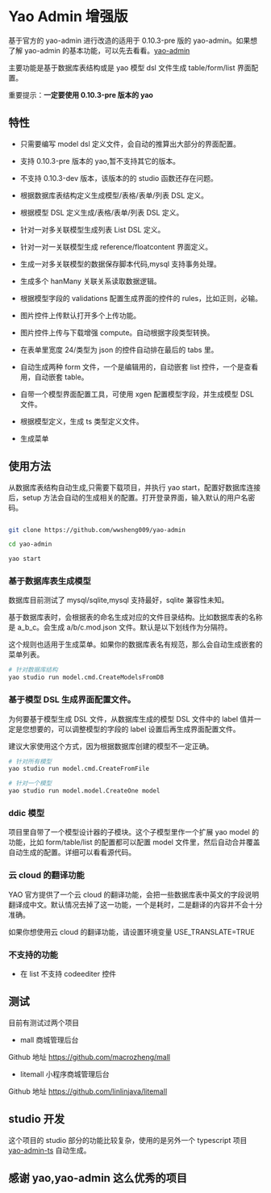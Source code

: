 # Yao Admin 增强版

基于官方的 yao-admin 进行改造的适用于 0.10.3-pre 版的 yao-admin。如果想了解 yao-admin 的基本功能，可以先去看看。[yao-admin](https://github.com/YaoApp/yao-admin)

主要功能是基于数据库表结构或是 yao 模型 dsl 文件生成 table/form/list 界面配置。

重要提示：**一定要使用 0.10.3-pre 版本的 yao**

## 特性

- 只需要编写 model dsl 定义文件，会自动的推算出大部分的界面配置。

- 支持 0.10.3-pre 版本的 yao,暂不支持其它的版本。

- 不支持 0.10.3-dev 版本，该版本的的 studio 函数还存在问题。

- 根据数据库表结构定义生成模型/表格/表单/列表 DSL 定义。

- 根据模型 DSL 定义生成/表格/表单/列表 DSL 定义。

- 针对一对多关联模型生成列表 List DSL 定义。

- 针对一对一关联模型生成 reference/floatcontent 界面定义。

- 生成一对多关联模型的数据保存脚本代码,mysql 支持事务处理。

- 生成多个 hanMany 关联关系读取数据逻辑。

- 根据模型字段的 validations 配置生成界面的控件的 rules，比如正则，必输。

- 图片控件上传默认打开多个上传功能。

- 图片控件上传与下载增强 compute。自动根据字段类型转换。

- 在表单里宽度 24/类型为 json 的控件自动排在最后的 tabs 里。

- 自动生成两种 form 文件，一个是编辑用的，自动嵌套 list 控件，一个是查看用，自动嵌套 table。

- 自带一个模型界面配置工具，可使用 xgen 配置模型字段，并生成模型 DSL 文件。

- 根据模型定义，生成 ts 类型定义文件。

- 生成菜单

## 使用方法

从数据库表结构自动生成,只需要下载项目，并执行 yao start，配置好数据库连接后，setup 方法会自动的生成相关的配置。打开登录界面，输入默认的用户名密码。

```sh

git clone https://github.com/wwsheng009/yao-admin

cd yao-admin

yao start
```

### 基于数据库表生成模型

数据库目前测试了 mysql/sqlite,mysql 支持最好，sqlite 兼容性未知。

基于数据库表时，会根据表的命名生成对应的文件目录结构。比如数据库表的名称是 a_b_c。会生成 a/b/c.mod.json 文件。默认是以下划线作为分隔符。

这个规则也适用于生成菜单。如果你的数据库表名有规范，那么会自动生成嵌套的菜单列表。

```sh
# 针对数据库结构
yao studio run model.cmd.CreateModelsFromDB
```

### 基于模型 DSL 生成界面配置文件。

为何要基于模型生成 DSL 文件，从数据库生成的模型 DSL 文件中的 label 值并一定是您想要的，可以调整模型的字段的 label 设置后再生成界面配置文件。

建议大家使用这个方式，因为根据数据库创建的模型不一定正确。

```sh
# 针对所有模型
yao studio run model.cmd.CreateFromFile

# 针对一个模型
yao studio run model.model.CreateOne model

```

### ddic 模型

项目里自带了一个模型设计器的子模块。这个子模型里作一个扩展 yao model 的功能，比如 form/table/list 的配置都可以配置 model 文件里，然后自动合并覆盖自动生成的配置。详细可以看看源代码。

### 云 cloud 的翻译功能

YAO 官方提供了一个云 cloud 的翻译功能，会把一些数据库表中英文的字段说明翻译成中文。默认情况去掉了这一功能，一个是耗时，二是翻译的内容并不会十分准确。

如果你想使用云 cloud 的翻译功能，请设置环境变量 USE_TRANSLATE=TRUE

### 不支持的功能

- 在 list 不支持 codeediter 控件

## 测试

目前有测试过两个项目

- mall 商城管理后台

Github 地址 https://github.com/macrozheng/mall

- litemall 小程序商城管理后台

Github 地址 https://github.com/linlinjava/litemall

## studio 开发

这个项目的 studio 部分的功能比较复杂，使用的是另外一个 typescript 项目 [yao-admin-ts](https://github.com/wwsheng009/yao-admin-ts) 自动生成。

## 感谢 yao,yao-admin 这么优秀的项目
